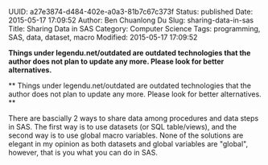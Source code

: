 UUID: a27e3874-d484-402e-a0a3-81b7c67c373f
Status: published
Date: 2015-05-17 17:09:52
Author: Ben Chuanlong Du
Slug: sharing-data-in-sas
Title: Sharing Data in SAS
Category: Computer Science
Tags: programming, SAS, data, dataset, macro
Modified: 2015-05-17 17:09:52

**Things under legendu.net/outdated are outdated technologies that the author does not plan to update any more. Please look for better alternatives.**

**
Things under legendu.net/outdated are outdated technologies 
that the author does not plan to update any more. 
Please look for better alternatives.
**


There are bascially 2 ways to share data among procedures 
and data steps in SAS.
The first way is to use datasets (or SQL table/views),
and the second way is to use global macro variables.
None of the solutions are elegant in my opinion 
as both datasets and global variables are "global",
however, 
that is you what you can do in SAS.

